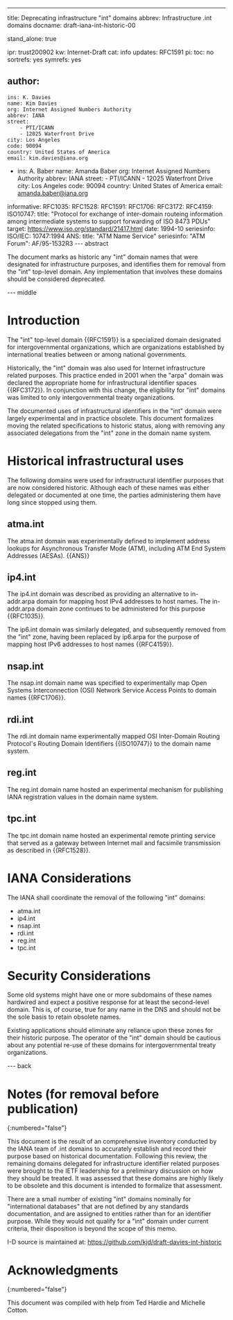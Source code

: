 ---
title: Deprecating infrastructure "int" domains
abbrev: Infrastructure .int domains 
docname: draft-iana-int-historic-00

stand_alone: true

ipr: trust200902
kw: Internet-Draft
cat: info 
updates: RFC1591
pi:
  toc: no 
  sortrefs: yes
  symrefs: yes

author:
  -
    ins: K. Davies
    name: Kim Davies
    org: Internet Assigned Numbers Authority
    abbrev: IANA
    street:
        - PTI/ICANN
        - 12025 Waterfront Drive
    city: Los Angeles
    code: 90094
    country: United States of America
    email: kim.davies@iana.org
  -
    ins: A. Baber
    name: Amanda Baber
    org: Internet Assigned Numbers Authority
    abbrev: IANA
    street:
        - PTI/ICANN
        - 12025 Waterfront Drive
    city: Los Angeles
    code: 90094
    country: United States of America
    email: amanda.baber@iana.org

informative:
  RFC1035:
  RFC1528:
  RFC1591:
  RFC1706:
  RFC3172:
  RFC4159:
  ISO10747:
    title: "Protocol for exchange of inter-domain routeing information among intermediate systems to support forwarding of ISO 8473 PDUs"
    target: https://www.iso.org/standard/21417.html
    date: 1994-10
    seriesinfo:
      ISO/IEC: 10747:1994
  ANS:
    title: "ATM Name Service"
    seriesinfo:
      "ATM Forum": AF/95-1532R3
--- abstract

The document marks as historic any "int" domain names that were
designated for infrastructure purposes, and identifies them for removal
from the "int" top-level domain. Any implementation that involves these
domains should be considered deprecated.

--- middle

# Introduction

The "int" top-level domain {{RFC1591}} is a specialized domain
designated for intergovernmental organizations, which are organizations
established by international treaties between or among national
governments.

Historically, the "int" domain was also used for Internet infrastructure
related purposes. This practice ended in 2001 when the "arpa" domain was
declared the appropriate home for infrastructural identifier spaces
{{RFC3172}}. In conjunction with this change, the eligibility for "int"
domains was limited to only intergovernmental treaty organizations.

The documented uses of infrastructural identifiers in the "int" domain
were largely experimental and in practice obsolete. This document
formalizes moving the related specifications to historic status, along
with removing any associated delegations from the "int" zone in the
domain name system.

# Historical infrastructural uses

The following domains were used for infrastructural identifier purposes
that are now considered historic. Although each of these names was
either delegated or documented at one time, the parties administering
them have long since stopped using them.

## atma.int

The atma.int domain was experimentally defined to implement address
lookups for Asynchronous Transfer Mode (ATM), including ATM End System
Addresses (AESAs). {{ANS}}

## ip4.int

The ip4.int domain was described as providing an alternative to
in-addr.arpa domain for mapping host IPv4 addresses to host names. The
in-addr.arpa domain zone continues to be administered for this purpose
{{RFC1035}}.

The ip6.int domain was similarly delegated, and subsequently removed
from the "int" zone, having been replaced by ip6.arpa for the purpose of
mapping host IPv6 addresses to host names {{RFC4159}}.

## nsap.int

The nsap.int domain name was specified to experimentally map Open
Systems Interconnection (OSI) Network Service Access Points to domain
names {{RFC1706}}.

## rdi.int

The rdi.int domain name experimentally mapped OSI Inter-Domain Routing
Protocol's Routing Domain Identifiers {{ISO10747}} to the domain name
system.

## reg.int

The reg.int domain name hosted an experimental mechanism for publishing
IANA registration values in the domain name system.

## tpc.int

The tpc.int domain name hosted an experimental remote printing
service that served as a gateway between Internet mail and facsimile
transmission as described in {{RFC1528}}. 

# IANA Considerations

The IANA shall coordinate the removal of the following "int" domains:

- atma.int
- ip4.int
- nsap.int
- rdi.int
- reg.int
- tpc.int

# Security Considerations

Some old systems might have one or more subdomains of these names
hardwired and expect a positive response for at least the second-level
domain. This is, of course, true for any name in the DNS and should not
be the sole basis to retain obsolete names.

Existing applications should eliminate any reliance upon these
zones for their historic purpose. The operator of the "int" domain
should be cautious about any potential re-use of these domains for
intergovernmental treaty organizations. 

--- back

# Notes (for removal before publication)
{:numbered="false"}

This document is the result of an comprehensive inventory conducted
by the IANA team of .int domains to accurately establish and record
their purpose based on historical documentation. Following this
review, the remaining domains delegated for infrastructure identifier
related purposes were brought to the IETF leadership for a preliminary
discussion on how they should be treated. It was assessed that these
domains are highly likely to be obsolete and this document is intended
to formalize that assessment.

There are a small number of existing "int" domains nominally for
"international databases" that are not defined by any standards
documentation, and are assigned to entities rather than for an
identifier purpose. While they would not qualify for a "int" domain
under current criteria, their disposition is beyond the scope of this
memo.

I-D source is maintained at: https://github.com/kjd/draft-davies-int-historic

# Acknowledgments
{:numbered="false"}

This document was compiled with help from Ted Hardie and Michelle
Cotton.

